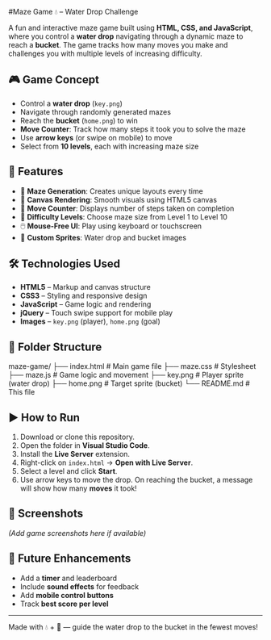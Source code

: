 #Maze Game 💧  – Water Drop Challenge

A fun and interactive maze game built using **HTML, CSS, and JavaScript**, where you control a **water drop** navigating through a dynamic maze to reach a **bucket**. The game tracks how many moves you make and challenges you with multiple levels of increasing difficulty.

## 🎮 Game Concept

- Control a **water drop** (`key.png`)
- Navigate through randomly generated mazes
- Reach the **bucket** (`home.png`) to win
- **Move Counter**: Track how many steps it took you to solve the maze
- Use **arrow keys** (or swipe on mobile) to move
- Select from **10 levels**, each with increasing maze size

## 🚀 Features

- 🧠 **Maze Generation**: Creates unique layouts every time
- 🎨 **Canvas Rendering**: Smooth visuals using HTML5 canvas
- 👣 **Move Counter**: Displays number of steps taken on completion
- 🔄 **Difficulty Levels**: Choose maze size from Level 1 to Level 10
- 🖱️ **Mouse-Free UI**: Play using keyboard or touchscreen
- 🧩 **Custom Sprites**: Water drop and bucket images

## 🛠 Technologies Used

- **HTML5** – Markup and canvas structure
- **CSS3** – Styling and responsive design
- **JavaScript** – Game logic and rendering
- **jQuery** – Touch swipe support for mobile play
- **Images** – `key.png` (player), `home.png` (goal)

## 📁 Folder Structure
maze-game/
├── index.html # Main game file
├── maze.css # Stylesheet
├── maze.js # Game logic and movement
├── key.png # Player sprite (water drop)
├── home.png # Target sprite (bucket)
└── README.md # This file

## ▶️ How to Run

1. Download or clone this repository.
2. Open the folder in **Visual Studio Code**.
3. Install the **Live Server** extension.
4. Right-click on `index.html` → **Open with Live Server**.
5. Select a level and click **Start**.
6. Use arrow keys to move the drop. On reaching the bucket, a message will show how many **moves** it took!

## 📸 Screenshots

*(Add game screenshots here if available)*

## 🌟 Future Enhancements

- Add a **timer** and leaderboard
- Include **sound effects** for feedback
- Add **mobile control buttons**
- Track **best score per level**

---

Made with 💧 + 🔧 — guide the water drop to the bucket in the fewest moves!

